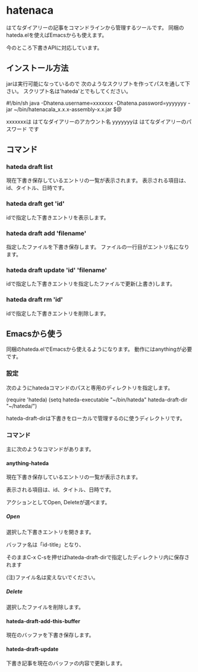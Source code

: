 # hatenaca
はてなダイアリーの記事をコマンドラインから管理するツールです。
同梱のhateda.elを使えばEmacsからも使えます。

今のところ下書きAPIに対応しています。


## インストール方法

jarは実行可能になっているので
次のようなスクリプトを作ってパスを通して下さい。
スクリプト名は'hateda'とでもしてください。

 #!/bin/sh
 java -Dhatena.username=xxxxxxx -Dhatena.password=yyyyyyy -jar ~/bin/hatenacala_x.x.x-assembly-x.x.jar $@

xxxxxxxは はてなダイアリーのアカウント名
yyyyyyyは はてなダイアリーのパスワード    です

## コマンド

### hateda draft list
現在下書き保存しているエントリの一覧が表示されます。
表示される項目は、id、タイトル、日時です。

### hateda draft get 'id'
idで指定した下書きエントリを表示します。

### hateda draft add 'filename'
指定したファイルを下書き保存します。
ファイルの一行目がエントリ名になります。

### hateda draft update 'id' 'filename'
idで指定した下書きエントリを指定したファイルで更新(上書き)します。

### hateda draft rm 'id'
idで指定した下書きエントリを削除します。


## Emacsから使う

同梱のhateda.elでEmacsから使えるようになります。
動作にはanythingが必要です。

### 設定
次のようにhatedaコマンドのパスと専用のディレクトリを指定します。

 (require 'hateda)
 (setq hateda-executable "~/bin/hateda"
 hateda-draft-dir "~/hateda/")

 hateda-draft-dirは下書きをローカルで管理するのに使うディレクトリです。

### コマンド
主に次のようなコマンドがあります。

#### anything-hateda
現在下書き保存しているエントリの一覧が表示されます。

表示される項目は、id、タイトル、日時です。

アクションとしてOpen, Deleteが選べます。

##### Open
選択した下書きエントリを開きます。

バッファ名は「id-title」となり、

そのままC-x C-sを押せばhateda-draft-dirで指定したディレクトリ内に保存されます

(注)ファイル名は変えないでください。

##### Delete
選択したファイルを削除します。

#### hateda-draft-add-this-buffer
現在のバッファを下書き保存します。

#### hateda-draft-update
下書き記事を現在のバッファの内容で更新します。

